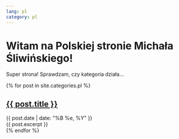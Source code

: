 ```yaml
---
lang: pl
category: pl
---
```


# Witam na Polskiej stronie Michała Śliwińskiego!

Super strona! Sprawdzam, czy kategoria działa...

{% for post in site.categories.pl %}
<div class="post">
	<h2><a href="{{ post.url }}">{{ post.title }}</a></h2>
	<div class="date">
	{{ post.date | date: "%B %e, %Y" }}
	</div>
	<div class="entry">
	{{ post.excerpt }}
	</div>
</div>
{% endfor %}